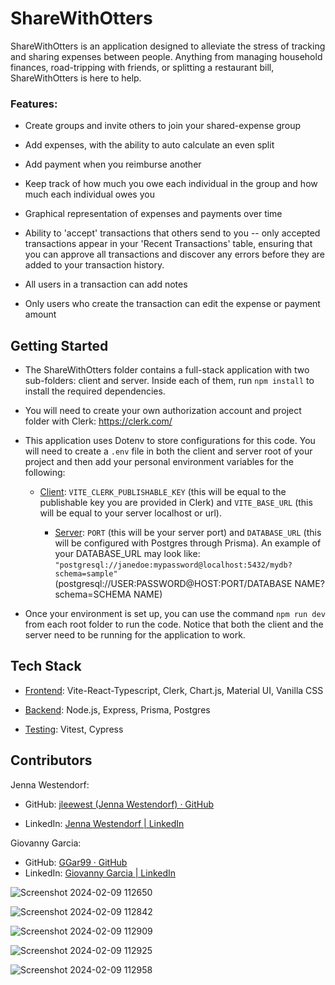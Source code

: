 # ShareWithOtters

ShareWithOtters is an application designed to alleviate the stress of tracking and sharing expenses between people. Anything from managing household finances, road-tripping with friends, or splitting a restaurant bill, ShareWithOtters is here to help.

### Features:

- Create groups and invite others to join your shared-expense group

- Add expenses, with the ability to auto calculate an even split

- Add payment when you reimburse another

- Keep track of how much you owe each individual in the group and how much each individual owes you

- Graphical representation of expenses and payments over time

- Ability to 'accept' transactions that others send to you -- only accepted transactions appear in your 'Recent Transactions' table, ensuring that you can approve all transactions and discover any errors before they are added to your transaction history.

- All users in a transaction can add notes

- Only users who create the transaction can edit the expense or payment amount

## Getting Started

- The ShareWithOtters folder contains a full-stack application with two sub-folders: client and server. Inside each of them, run `npm install` to install the required dependencies.

- You will need to create your own authorization account and project folder with Clerk: https://clerk.com/

- This application uses Dotenv to store configurations for this code. You will need to create a `.env` file in both the client and server root of your project and then add your personal environment variables for the following:

  - <u>Client</u>: `VITE_CLERK_PUBLISHABLE_KEY` (this will be equal to the publishable key you are provided in Clerk) and `VITE_BASE_URL` (this will be equal to your server localhost or url).

    - <u>Server</u>: `PORT` (this will be your server port) and `DATABASE_URL` (this will be configured with Postgres through Prisma). An example of your DATABASE_URL may look like: `"postgresql://janedoe:mypassword@localhost:5432/mydb?schema=sample"` (postgresql://USER:PASSWORD@HOST:PORT/DATABASE NAME?schema=SCHEMA NAME)

- Once your environment is set up, you can use the command `npm run dev` from each root folder to run the code. Notice that both the client and the server need to be running for the application to work.

## Tech Stack

- <u>Frontend</u>: Vite-React-Typescript, Clerk, Chart.js, Material UI, Vanilla CSS

- <u>Backend</u>: Node.js, Express, Prisma, Postgres

- <u>Testing</u>: Vitest, Cypress

## Contributors

Jenna Westendorf:

- GitHub: [jleewest (Jenna Westendorf) · GitHub](https://github.com/jleewest)

- LinkedIn: [Jenna Westendorf | LinkedIn](https://www.linkedin.com/in/jenna-westendorf/)

Giovanny Garcia:

- GitHub: [GGar99 · GitHub](https://github.com/GGar99)
- LinkedIn: [Giovanny Garcia | LinkedIn](www.linkedin.com/in/giovanny-garcia24)


![Screenshot 2024-02-09 112650](https://github.com/jleewest/ShareWithOtters/assets/132169274/630524cb-50ed-4832-87c8-d69d7cafefd8)

![Screenshot 2024-02-09 112842](https://github.com/jleewest/ShareWithOtters/assets/132169274/dc24852e-7ac1-4dc0-947f-a16d9503cd07)

![Screenshot 2024-02-09 112909](https://github.com/jleewest/ShareWithOtters/assets/132169274/00f37a21-b623-4608-b907-fd8a19f12984)

![Screenshot 2024-02-09 112925](https://github.com/jleewest/ShareWithOtters/assets/132169274/b501aa56-dc67-454e-a06d-a4c899ea1ad3)

![Screenshot 2024-02-09 112958](https://github.com/jleewest/ShareWithOtters/assets/132169274/582f633d-490f-4c75-8360-3ebe30e5bf27)
